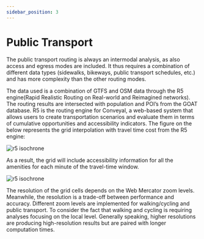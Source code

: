 ```yaml
---
sidebar_position: 3
---
```


# Public Transport

The public transport routing is always an intermodal analysis, as also access and egress modes are included. It thus requires a combination of different data types (sidewalks, bikeways, public transport schedules, etc.) and has more complexity than the other routing modes.

The data used is a combination of GTFS and OSM data through the R5 engine(Rapid Realistic Routing on Real-world and Reimagined networks). The routing results are intersected with population and POI’s from the GOAT database. R5 is the routing engine for Conveyal, a web-based system that allows users to create transportation scenarios and evaluate them in terms of cumulative opportunities and accessibility indicators. The figure on the below represents the grid interpolation with travel time cost from the R5 engine:

![r5 isochrone](/img/docs/technical_documentation/isochrone/r5_en.webp)

As a result, the grid will include accessibility information for all the amenities for each minute of the travel-time window.

![r5 isochrone](/img/docs/technical_documentation/isochrone/grid_en.webp)

The resolution of the grid cells depends on the Web Mercator zoom levels. Meanwhile, the resolution is a trade-off between performance and accuracy. Different zoom levels are implemented for walking/cycling and public transport. To consider the fact that walking and cycling is requiring analyses focusing on the local level. Generally speaking, higher resolutions are producing high-resolution results but are paired with longer computation times.
